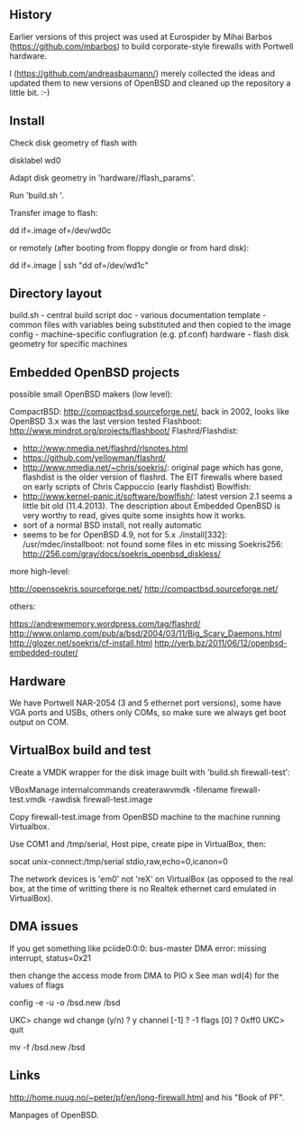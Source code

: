 History
-------

Earlier versions of this project was used at Eurospider by 
Mihai Barbos (https://github.com/mbarbos) to build 
corporate-style firewalls with Portwell hardware.

I (https://github.com/andreasbaumann/) merely collected 
the ideas and updated them to new versions of OpenBSD
and cleaned up the repository a little bit. :-)

Install
-------

Check disk geometry of flash with

disklabel wd0

Adapt disk geometry in 'hardware/<machine>/flash_params'.

Run 'build.sh <machine>'.

Transfer image to flash:

dd if=<machine>.image of=/dev/wd0c

or remotely (after booting from floppy dongle or from hard disk):

dd if=<machine>.image | ssh <machine> "dd of=/dev/wd1c"

Directory layout
----------------

build.sh    - central build script
doc         - various documentation
template    - common files with variables being substituted and then
              copied to the image
config		- machine-specific confiugration (e.g. pf.conf)
hardware	- flash disk geometry for specific machines

Embedded OpenBSD projects
-------------------------

possible small OpenBSD makers (low level):

CompactBSD: http://compactbsd.sourceforge.net/, back in 2002,
  looks like OpenBSD 3.x was the last version tested
Flashboot: http://www.mindrot.org/projects/flashboot/
Flashrd/Flashdist:
 * http://www.nmedia.net/flashrd/rlsnotes.html
 * https://github.com/yellowman/flashrd/
 * http://www.nmedia.net/~chris/soekris/: original page which has gone,
   flashdist is the older version of flashrd. The EIT
   firewalls where based on early scripts of Chris Cappuccio
   (early flashdist)
Bowlfish:
 * http://www.kernel-panic.it/software/bowlfish/: latest version 2.1
   seems a little bit old (11.4.2013). The description about Embedded
   OpenBSD is very worthy to read, gives quite some insights how it works.
 * sort of a normal BSD install, not really automatic
 * seems to be for OpenBSD 4.9, not for 5.x
   ./install[332]: /usr/mdec/installboot: not found
   some files in etc missing
Soekris256:
   http://256.com/gray/docs/soekris_openbsd_diskless/

more high-level:

http://opensoekris.sourceforge.net/
http://compactbsd.sourceforge.net/

others:

https://andrewmemory.wordpress.com/tag/flashrd/
http://www.onlamp.com/pub/a/bsd/2004/03/11/Big_Scary_Daemons.html
http://glozer.net/soekris/cf-install.html
http://verb.bz/2011/06/12/openbsd-embedded-router/

Hardware
--------

We have Portwell NAR-2054 (3 and 5 ethernet port versions), some
have VGA ports and USBs, others only COMs, so make sure we always
get boot output on COM.

VirtualBox build and test
-------------------------

Create a VMDK wrapper for the disk image built with 'build.sh firewall-test':

VBoxManage internalcommands createrawvmdk -filename firewall-test.vmdk -rawdisk firewall-test.image

Copy firewall-test.image from OpenBSD machine to the machine running Virtualbox.

Use COM1 and /tmp/serial, Host pipe, create pipe in VirtualBox,
then:

socat unix-connect:/tmp/serial stdio,raw,echo=0,icanon=0

The network devices is 'em0' not 'reX' on VirtualBox (as opposed to
the real box, at the time of writting there is no Realtek ethernet
card emulated in VirtualBox).

DMA issues
----------

If you get something like
    pciide0:0:0: bus-master DMA error: missing interrupt, status=0x21

then change the access mode from DMA to PIO x
See man wd(4) for the values of flags

config -e -u -o /bsd.new /bsd

UKC> change wd
change (y/n) ? y
channel [-1] ? -1
flags [0] ? 0xff0
UKC> quit

mv -f /bsd.new /bsd

Links
-----

http://home.nuug.no/~peter/pf/en/long-firewall.html and his "Book of PF".

Manpages of OpenBSD.
